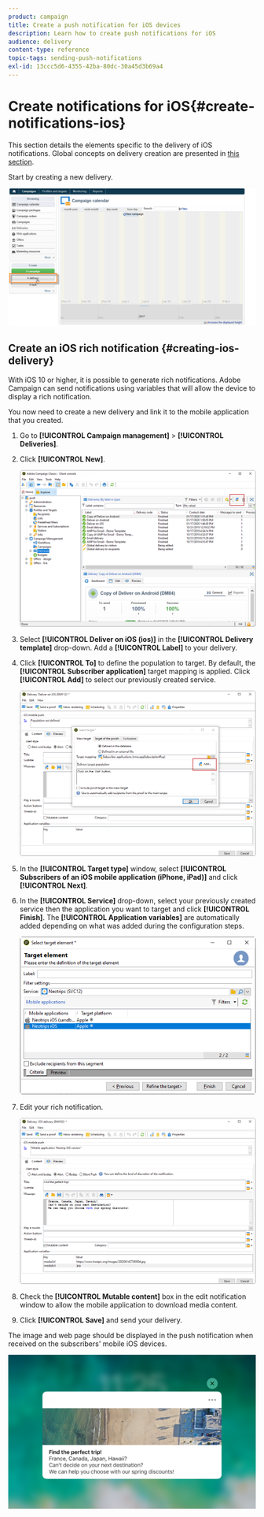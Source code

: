 ```yaml
---
product: campaign
title: Create a push notification for iOS devices
description: Learn how to create push notifications for iOS
audience: delivery
content-type: reference
topic-tags: sending-push-notifications
exl-id: 13ccc5d6-4355-42ba-80dc-30a45d3b69a4
---
```

# Create notifications for iOS{#create-notifications-ios}

This section details the elements specific to the delivery of iOS notifications. Global concepts on delivery creation are presented in [this section](../../delivery/using/steps-about-delivery-creation-steps.md).

Start by creating a new delivery.

![](assets/nmac_delivery_1.png)

## Create an iOS rich notification {#creating-ios-delivery}

With iOS 10 or higher, it is possible to generate rich notifications. Adobe Campaign can send notifications using variables that will allow the device to display a rich notification.

You now need to create a new delivery and link it to the mobile application that you created.

1. Go to **[!UICONTROL Campaign management]** > **[!UICONTROL Deliveries]**.

1. Click **[!UICONTROL New]**.

    ![](assets/nmac_android_3.png)

1. Select **[!UICONTROL Deliver on iOS (ios)]** in the **[!UICONTROL Delivery template]** drop-down. Add a **[!UICONTROL Label]** to your delivery.

1. Click **[!UICONTROL To]** to define the population to target. By default, the **[!UICONTROL Subscriber application]** target mapping is applied. Click **[!UICONTROL Add]** to select our previously created service.

    ![](assets/nmac_ios_9.png)

1. In the **[!UICONTROL Target type]** window, select **[!UICONTROL Subscribers of an iOS mobile application (iPhone, iPad)]** and click **[!UICONTROL Next]**.

1. In the **[!UICONTROL Service]** drop-down, select your previously created service then the application you want to target and click **[!UICONTROL Finish]**.
    The **[!UICONTROL Application variables]** are automatically added depending on what was added during the configuration steps.

   ![](assets/nmac_ios_6.png)

1. Edit your rich notification.

   ![](assets/nmac_ios_7.png)

1. Check the **[!UICONTROL Mutable content]** box in the edit notification window to allow the mobile application to download media content.

1. Click **[!UICONTROL Save]** and send your delivery.

The image and web page should be displayed in the push notification when received on the subscribers' mobile iOS devices.

   ![](assets/nmac_ios_8.png)
